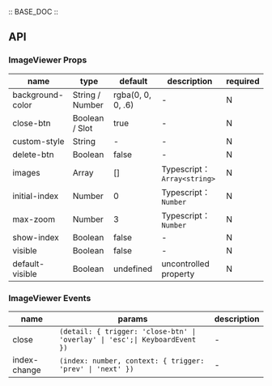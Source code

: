 :: BASE_DOC ::

## API
### ImageViewer Props

name | type | default | description | required
-- | -- | -- | -- | --
background-color | String / Number | rgba(0, 0, 0, .6) | \- | N
close-btn | Boolean / Slot | true | \- | N
custom-style | String | - | \- | N
delete-btn | Boolean | false | \- | N
images | Array | [] | Typescript：`Array<string>` | N
initial-index | Number | 0 | Typescript：`Number` | N
max-zoom | Number | 3 | Typescript：`Number` | N
show-index | Boolean | false | \- | N
visible | Boolean | false | \- | N
default-visible | Boolean | undefined | uncontrolled property | N

### ImageViewer Events

name | params | description
-- | -- | --
close | `(detail: { trigger: 'close-btn' \| 'overlay' \| 'esc';\| KeyboardEvent })` | \-
index-change | `(index: number, context: { trigger: 'prev' \| 'next' })` | \-
